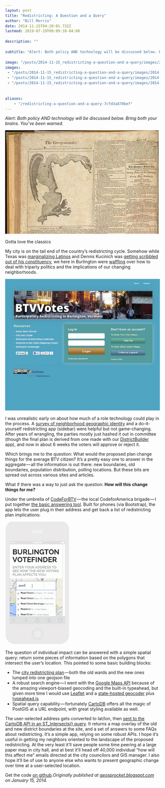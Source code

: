```yaml
---
layout: post
title: "Redistricting: A Question and a Query"
author: "Bill Morris"
date: 2014-11-15T04:20:01.732Z
lastmod: 2019-07-19T09:09:10-04:00

description: ""

subtitle: "Alert: Both policy AND technology will be discussed below. Bring both your brains. You’ve been warned."

image: "/posts/2014-11-15_redistricting-a-question-and-a-query/images/2014-11-15_1.jpg" 
images:
 - "/posts/2014-11-15_redistricting-a-question-and-a-query/images/2014-11-15_1.jpg" 
 - "/posts/2014-11-15_redistricting-a-question-and-a-query/images/2014-11-15_2.jpeg" 
 - "/posts/2014-11-15_redistricting-a-question-and-a-query/images/2014-11-15_3.gif" 


aliases:
    - "/redistricting-a-question-and-a-query-7cfd3a870bef"
---
```


_Alert: Both policy AND technology will be discussed below. Bring both your brains. You’ve been warned._




![image](/shoals/assets/img/2014-11-15_1.jpg)

Gotta love the classics



My city is on the tail end of the country’s redistricting cycle. Somehow while Texas was [marginalizing Latinos](http://www.huffingtonpost.com/2012/08/28/texas-redistricting-discriminated-latino-voters_n_1838030.html) and Dennis Kucinich was [getting scribbled out of his constituency](http://news.firedoglake.com/2012/03/07/kucinich-squeezed-out-by-redistricting-loses-primary-to-kaptur-in-ohio/), we here in Burlington were [waffling](http://7d.blogs.com/offmessage/2013/12/burlington-city-council-mulls-redistricting-take-457.html) over how to deal with triparty politics and the implications of our changing neighborhoods.




![image](/shoals/assets/img/2014-11-15_2.jpeg)



I was unrealistic early on about how much of a role technology could play in the process. A [survey of neighborhood geographic identity](http://btvhoods.geosprocket.org/results2.html) and a do-it-yourself redistricting app (sidebar) were helpful but not game-changing. After years of wrangling, the parties mostly just hashed it out in committee (though the final plan is derived from one made with our [DistrictBuilder](http://www.publicmapping.org/Home) app), and now in about 6 weeks the voters will approve or reject it.

Which brings me to the question: What would the proposed plan change things for the average BTV citizen? It’s a pretty easy one to answer in the aggregate — all the information is out there: new boundaries, old boundaries, population distribution, polling locations. But these bits are spread out across various sites and articles.

What if there was a way to just ask the question: **How will this change things for me?**

Under the umbrella of [CodeForBTV](http://codeforbtv.org/) — the local CodeforAmerica brigade — I put together [the basic answering tool](http://codeforbtv.org/votefinder/). Built for phones (via Bootstrap), the app lets the user plug in their address and get back a list of redistricting plan implications:




![image](/shoals/assets/img/2014-11-15_3.gif)



The question of individual impact can be answered with a simple spatial query: return some pieces of information based on the polygons that intersect the user’s location. This pointed to some basic building blocks:

*   The [city redistricting plan](https://gist.github.com/wboykinm/7ef57cd1e58fc626ee3c#file-map-geojson) — both the old wards and the new ones lumped into one geojson file
*   A robust search engine — I went with the [Google Maps API](https://developers.google.com/maps/) because of the amazing viewport-biased geocoding and the built-in typeahead, but given more time I would use [Leaflet](http://leafletjs.com/) and a [state-hosted geocoder](http://vcgi.vermont.gov/warehouse/web_services/geocoding) plus [typeahead.js](http://twitter.github.io/typeahead.js/)
*   Spatial query capability — fortunately [CartoDB](http://developers.cartodb.com/documentation/cartodb-js.html) offers all the magic of PostGIS at a URL endpoint, with great styling available as well.

The user-selected address gets converted to lat/lon, then [sent to the CartoDB API in an ST_Intersects() query](https://github.com/codeforbtv/votefinder/blob/master/votefind.js#L57). It returns a map overlay of the old and new district boundaries at the site, and a set of answers to some FAQs about redistricting. It’s a simple app, relying on some robust APIs. I hope it’s useful in getting my neighbors oriented to the landscape of the proposed redistricting. At the very least it’ll save people some time peering at a large paper map in city hall, and at best it’ll head off 40,000 individual “how will this affect me” emails directed at the city councilors and GIS manager. I also hope it’ll be of use to anyone else who wants to present geographic change over time at a user-selected location.

Get the code [on github](https://github.com/codeforbtv/votefinder)._Originally published at_ [_geosprocket.blogspot.com_](http://geosprocket.blogspot.com/2014/01/redistricting-question-and-query.html) _on January 15, 2014._

